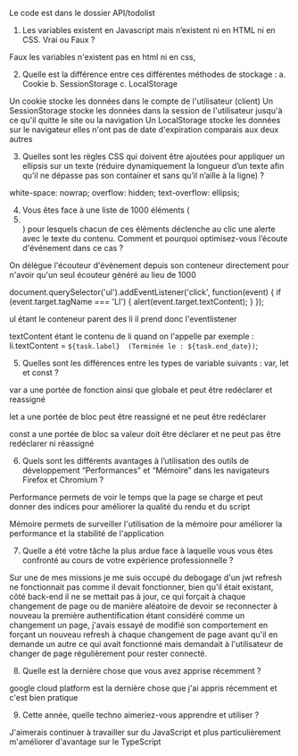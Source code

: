 Le code est dans le dossier API/todolist 

1. Les variables existent en Javascript mais n’existent ni en HTML ni en CSS. Vrai ou Faux ? 

Faux les variables n'existent pas en html ni en css, 

2. Quelle est la différence entre ces différentes méthodes de stockage : a. Cookie b. SessionStorage c. LocalStorage 

Un cookie stocke les données dans le compte de l'utilisateur (client) 
Un SessionStorage stocke les données dans la session de l'utilisateur jusqu'à ce qu'il quitte le site ou la navigation
Un LocalStorage stocke les données sur le navigateur elles n'ont pas de date d'expiration comparais aux deux autres 

3. Quelles sont les règles CSS qui doivent être ajoutées pour appliquer un ellipsis sur un texte (réduire dynamiquement la longueur d’un texte afin qu’il ne dépasse pas son container et sans qu’il n’aille à la ligne) ? 

white-space: nowrap;
overflow: hidden;
text-overflow: ellipsis;

4. Vous êtes face à une liste de 1000 éléments (<li></li>) pour lesquels chacun de ces éléments déclenche au clic une alerte avec le texte du contenu. Comment et pourquoi optimisez-vous l’écoute d'événement dans ce cas ? 

On délègue l'écouteur d'évènement depuis son conteneur directement pour n'avoir qu'un seul écouteur généré au lieu de 1000

document.querySelector('ul').addEventListener('click', function(event) {
  if (event.target.tagName === 'LI') {
    alert(event.target.textContent);
  }
});

ul étant le conteneur parent des li il prend donc l'eventlistener 

textContent étant le contenu de li quand on l'appelle 
par exemple : li.textContent = `${task.label}  (Terminée le : ${task.end_date})`; 



5. Quelles sont les différences entre les types de variable suivants : var, let et const ? 

var a une portée de fonction ainsi que globale et peut être redéclarer et reassigné

let a une portée de bloc peut être reassigné et ne peut être redéclarer 

const a une portée de bloc sa valeur doit être déclarer et ne peut pas être redéclarer ni réassigné  

6. Quels sont les différents avantages à l’utilisation des outils de développement “Performances” et “Mémoire” dans les navigateurs Firefox et Chromium ? 

Performance permets de voir le temps que la page se charge et peut donner des indices pour améliorer la qualité du rendu et du script     

Mémoire permets de surveiller l'utilisation de la mémoire pour améliorer la performance et la stabilité de l'application

7. Quelle a été votre tâche la plus ardue face à laquelle vous vous êtes confronté au cours de votre expérience professionnelle ? 

Sur une de mes missions je me suis occupé du debogage d'un jwt refresh ne fonctionnait pas comme il devait fonctionner, bien qu'il était existant, côté back-end il ne se mettait pas à jour, ce qui forçait à chaque changement de page ou de manière aléatoire de devoir se reconnecter à nouveau la première authentification étant considéré comme un changement un page, j'avais essayé de modifié son comportement en forçant un nouveau refresh à chaque changement de page avant qu'il en demande un autre ce qui avait fonctionné mais demandait à l'utilisateur de changer de page régulièrement pour rester connecté. 

8. Quelle est la dernière chose que vous avez apprise récemment ? 

google cloud platform est la dernière chose que j'ai appris récemment et c'est bien pratique 

9. Cette année, quelle techno aimeriez-vous apprendre et utiliser ?

J'aimerais continuer à travailler sur du JavaScript et plus particulièrement m'améliorer d'avantage sur le TypeScript 
